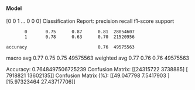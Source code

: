 #### Model
[0 0 1 ... 0 0 0]
Classification Report:
              precision    recall  f1-score   support

           0       0.75      0.87      0.81  28054607
           1       0.78      0.63      0.70  21520956

    accuracy                           0.76  49575563
   macro avg       0.77      0.75      0.75  49575563
weighted avg       0.77      0.76      0.76  49575563

Accuracy: 0.7648497506725239
Confusion Matrix:
[[24315722  3738885]
 [ 7918821 13602135]]
Confusion Matrix (%):
[[49.047798    7.5417903 ]
 [15.97323464 27.43717706]]
